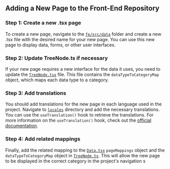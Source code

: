 ## Adding a New Page to the Front-End Repository

### Step 1: Create a new .tsx page

To create a new page, navigate to the [`fe/src/data`](../fe/src/componets/data) folder and create a new .tsx file with the desired name for your new page. You can use this new page to display data, forms, or other user interfaces.

### Step 2: Update TreeNode.ts if necessary

If your new page requires a new interface for the data it uses, you need to update the [`TreeNode.tsx`](../fe/src/data/../interfaces/TreeNode.ts) file. This file contains the `dataTypeToCategoryMap` object, which maps each data type to a category.

### Step 3: Add translations

You should add translations for the new page in each language used in the project. Navigate to [`locales`](../fe/src/utils/locales) directory and add the necessary translations. You can use the `useTranslation()` hook to retrieve the translations. For more information on the `useTranslation()` hook, check out the [official documentation](https://react.i18next.com/latest/usetranslation-hook).

### Step 4: Add related mappings

Finally, add the related mapping to the [`Data.tsx`](../fe/src/components/Data.tsx) `pageMappings` object and the `dataTypeToCategoryMap` object in [`TreeNode.ts`](../fe/src/variables/TreeNode.ts). This will allow the new page to be displayed in the correct category in the project's navigation s
